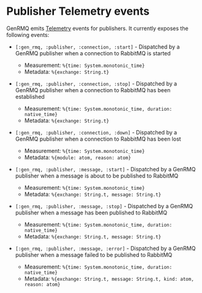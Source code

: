 # Publisher Telemetry events

GenRMQ emits [Telemetry][telemetry] events for publishers. It currently exposes the following events:

- `[:gen_rmq, :publisher, :connection, :start]` - Dispatched by a GenRMQ publisher when a connection to RabbitMQ is started

  - Measurement: `%{time: System.monotonic_time}`
  - Metadata: `%{exchange: String.t}`

- `[:gen_rmq, :publisher, :connection, :stop]` - Dispatched by a GenRMQ publisher when a connection to RabbitMQ has been established

  - Measurement: `%{time: System.monotonic_time, duration: native_time}`
  - Metadata: `%{exchange: String.t}`

- `[:gen_rmq, :publisher, :connection, :down]` - Dispatched by a GenRMQ publisher when a connection to RabbitMQ has been lost

  - Measurement: `%{time: System.monotonic_time}`
  - Metadata: `%{module: atom, reason: atom}`

- `[:gen_rmq, :publisher, :message, :start]` - Dispatched by a GenRMQ publisher when a message is about to be published to RabbitMQ

  - Measurement: `%{time: System.monotonic_time}`
  - Metadata: `%{exchange: String.t, message: String.t}`

- `[:gen_rmq, :publisher, :message, :stop]` - Dispatched by a GenRMQ publisher when a message has been published to RabbitMQ

  - Measurement: `%{time: System.monotonic_time, duration: native_time}`
  - Metadata: `%{exchange: String.t, message: String.t}`

- `[:gen_rmq, :publisher, :message, :error]` - Dispatched by a GenRMQ publisher when a message failed to be published to RabbitMQ

  - Measurement: `%{time: System.monotonic_time, duration: native_time}`
  - Metadata: `%{exchange: String.t, message: String.t, kind: atom, reason: atom}`

[telemetry]: https://github.com/beam-telemetry/telemetry
